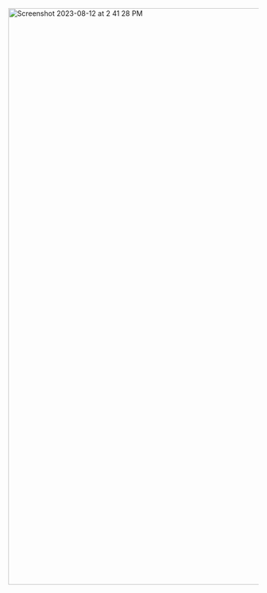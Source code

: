 <img width="1162" alt="Screenshot 2023-08-12 at 2 41 28 PM" src="https://github.com/shaheer100/Algorithm-Design-and-Data-Abstraction/assets/132164680/9a1d111d-81a6-48f4-9097-66bf896078a8">
